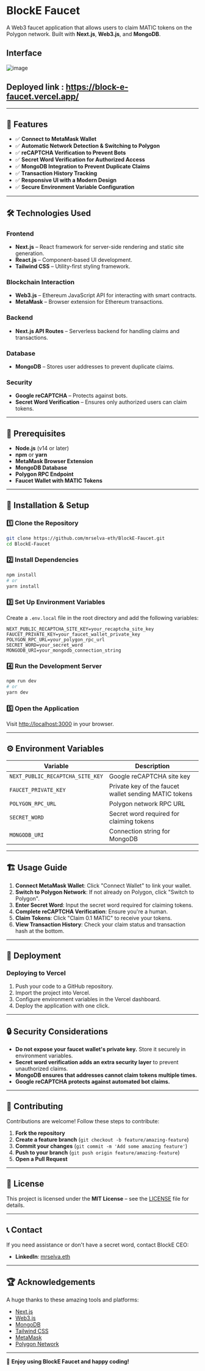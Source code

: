 # BlockE Faucet

A Web3 faucet application that allows users to claim MATIC tokens on the Polygon network. Built with **Next.js**, **Web3.js**, and **MongoDB**.

## Interface 

![image](https://github.com/user-attachments/assets/f4532120-90a4-4c85-a404-252d5704cee1)


## Deployed link : https://block-e-faucet.vercel.app/
---

## 🚀 Features

- ✅ **Connect to MetaMask Wallet**
- ✅ **Automatic Network Detection & Switching to Polygon**
- ✅ **reCAPTCHA Verification to Prevent Bots**
- ✅ **Secret Word Verification for Authorized Access**
- ✅ **MongoDB Integration to Prevent Duplicate Claims**
- ✅ **Transaction History Tracking**
- ✅ **Responsive UI with a Modern Design**
- ✅ **Secure Environment Variable Configuration**

---

## 🛠️ Technologies Used

### **Frontend**
- **Next.js** – React framework for server-side rendering and static site generation.
- **React.js** – Component-based UI development.
- **Tailwind CSS** – Utility-first styling framework.

### **Blockchain Interaction**
- **Web3.js** – Ethereum JavaScript API for interacting with smart contracts.
- **MetaMask** – Browser extension for Ethereum transactions.

### **Backend**
- **Next.js API Routes** – Serverless backend for handling claims and transactions.

### **Database**
- **MongoDB** – Stores user addresses to prevent duplicate claims.

### **Security**
- **Google reCAPTCHA** – Protects against bots.
- **Secret Word Verification** – Ensures only authorized users can claim tokens.

---

## 📌 Prerequisites

- **Node.js** (v14 or later)
- **npm** or **yarn**
- **MetaMask Browser Extension**
- **MongoDB Database**
- **Polygon RPC Endpoint**
- **Faucet Wallet with MATIC Tokens**

---

## 🔧 Installation & Setup

### **1️⃣ Clone the Repository**
```bash
git clone https://github.com/mrselva-eth/BlockE-Faucet.git
cd BlockE-Faucet
```

### **2️⃣ Install Dependencies**
```bash
npm install
# or
yarn install
```

### **3️⃣ Set Up Environment Variables**
Create a `.env.local` file in the root directory and add the following variables:

```plaintext
NEXT_PUBLIC_RECAPTCHA_SITE_KEY=your_recaptcha_site_key
FAUCET_PRIVATE_KEY=your_faucet_wallet_private_key
POLYGON_RPC_URL=your_polygon_rpc_url
SECRET_WORD=your_secret_word
MONGODB_URI=your_mongodb_connection_string
```

### **4️⃣ Run the Development Server**
```bash
npm run dev
# or
yarn dev
```

### **5️⃣ Open the Application**
Visit [http://localhost:3000](http://localhost:3000) in your browser.

---

## ⚙️ Environment Variables

| Variable | Description |
|----------|-------------|
| `NEXT_PUBLIC_RECAPTCHA_SITE_KEY` | Google reCAPTCHA site key |
| `FAUCET_PRIVATE_KEY` | Private key of the faucet wallet sending MATIC tokens |
| `POLYGON_RPC_URL` | Polygon network RPC URL |
| `SECRET_WORD` | Secret word required for claiming tokens |
| `MONGODB_URI` | Connection string for MongoDB |

---

## 🏗️ Usage Guide

1. **Connect MetaMask Wallet**: Click "Connect Wallet" to link your wallet.
2. **Switch to Polygon Network**: If not already on Polygon, click "Switch to Polygon".
3. **Enter Secret Word**: Input the secret word required for claiming tokens.
4. **Complete reCAPTCHA Verification**: Ensure you're a human.
5. **Claim Tokens**: Click "Claim 0.1 MATIC" to receive your tokens.
6. **View Transaction History**: Check your claim status and transaction hash at the bottom.

---

## 🚀 Deployment

### **Deploying to Vercel**

1. Push your code to a GitHub repository.
2. Import the project into Vercel.
3. Configure environment variables in the Vercel dashboard.
4. Deploy the application with one click.

---

## 🔒 Security Considerations

- **Do not expose your faucet wallet's private key.** Store it securely in environment variables.
- **Secret word verification adds an extra security layer** to prevent unauthorized claims.
- **MongoDB ensures that addresses cannot claim tokens multiple times.**
- **Google reCAPTCHA protects against automated bot claims.**

---

## 🤝 Contributing

Contributions are welcome! Follow these steps to contribute:

1. **Fork the repository**
2. **Create a feature branch** (`git checkout -b feature/amazing-feature`)
3. **Commit your changes** (`git commit -m 'Add some amazing feature'`)
4. **Push to your branch** (`git push origin feature/amazing-feature`)
5. **Open a Pull Request**

---

## 📜 License

This project is licensed under the **MIT License** – see the [LICENSE](LICENSE) file for details.

---

## 📞 Contact

If you need assistance or don't have a secret word, contact BlockE CEO:

- **LinkedIn**: [mrselva.eth](https://www.linkedin.com/in/mrselvadoteth/)

---

## 🏆 Acknowledgements

A huge thanks to these amazing tools and platforms:

- [Next.js](https://nextjs.org/)
- [Web3.js](https://web3js.readthedocs.io/)
- [MongoDB](https://www.mongodb.com/)
- [Tailwind CSS](https://tailwindcss.com/)
- [MetaMask](https://metamask.io/)
- [Polygon Network](https://polygon.technology/)

---

🚀 **Enjoy using BlockE Faucet and happy coding!**

